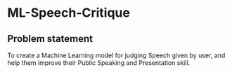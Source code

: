 # ML-Speech-Critique
## Problem statement
To create a Machine Learning model for judging Speech given by user, and help them improve their Public Speaking and Presentation skill.
